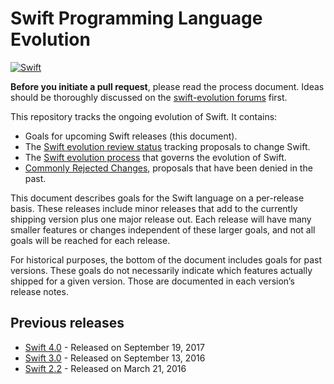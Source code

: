 # Swift Programming Language Evolution
[![Swift](https://img.shields.io/badge/Swift%205-Open%20to%20requests-brightgreen.svg)](#swift_stage)


**Before you initiate a pull request**, please read the process document. Ideas should be thoroughly discussed on the [swift-evolution forums](https://swift.org/community/#swift-evolution) first.

This repository tracks the ongoing evolution of Swift. It contains:

* Goals for upcoming Swift releases (this document).
* The [Swift evolution review status][proposal-status] tracking proposals to change Swift.
* The [Swift evolution process](process.md) that governs the evolution of Swift.
* [Commonly Rejected Changes](commonly_proposed.md), proposals that have been denied in the past.

This document describes goals for the Swift language on a per-release
basis. These releases include minor releases that add to the currently shipping
version plus one major release out.  Each release will have many
smaller features or changes independent of these larger goals, and not
all goals will be reached for each release.

For historical purposes, the bottom of the document includes goals for past versions. These goals do not necessarily indicate which
features actually shipped for a given version. Those are documented in each version’s release notes.

<a name="swift_stage"></a>

## Previous releases

* [Swift 4.0](releases/swift-4_0.md) - Released on September 19, 2017
* [Swift 3.0](releases/swift-3_0.md) - Released on September 13, 2016
* [Swift 2.2](releases/swift-2_2.md) - Released on March 21, 2016

[proposal-status]: https://apple.github.io/swift-evolution/
